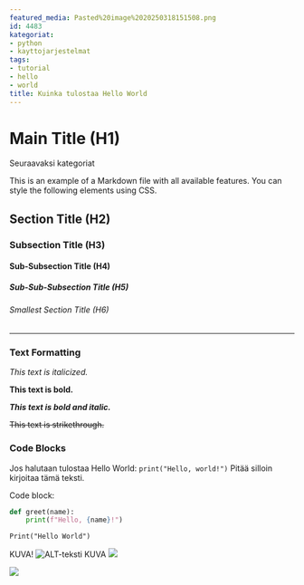 ```yaml
---
featured_media: Pasted%20image%2020250318151508.png
id: 4483
kategoriat:
- python
- kayttojarjestelmat
tags:
- tutorial
- hello
- world
title: Kuinka tulostaa Hello World
---
```


# Main Title (H1)

Seuraavaksi kategoriat

This is an example of a Markdown file with all available features. You can style the following elements using CSS.

## Section Title (H2)

### Subsection Title (H3)

#### Sub-Subsection Title (H4)

##### Sub-Sub-Subsection Title (H5)

###### Smallest Section Title (H6)

---

### Text Formatting

*This text is italicized.*

**This text is bold.**

***This text is bold and italic.***

~~This text is strikethrough.~~

### Code Blocks

Jos halutaan tulostaa Hello World: `print("Hello, world!")` Pitää silloin kirjoitaa tämä teksti.

Code block:

```python
def greet(name):
    print(f"Hello, {name}!")

```

```
Print("Hello World")
```

KUVA!
![ALT-teksti](https://datahavu.fi/wp-content/uploads/2025/03/Pasted-image-20250314104414.png)
KUVA
![](https://datahavu.fi/wp-content/uploads/2025/03/Pasted-image-20250318151129.png)

![](https://datahavu.fi/wp-content/uploads/2025/03/Pasted-image-20250318151728.png)